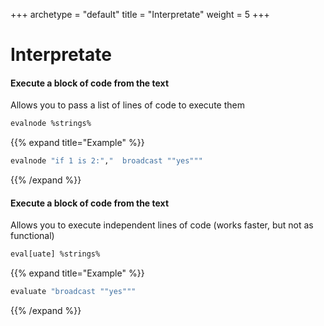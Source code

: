 +++
archetype = "default"
title = "Interpretate"
weight = 5
+++

# Interpretate

#### Execute a block of code from the text
Allows you to pass a list of lines of code to execute them
```vb
evalnode %strings%
```
{{% expand title="Example" %}}
```vb
evalnode "if 1 is 2:","  broadcast ""yes"""
```
{{% /expand %}}

#### Execute a block of code from the text
Allows you to execute independent lines of code (works faster, but not as functional)
```vb
eval[uate] %strings%
```
{{% expand title="Example" %}}
```vb
evaluate "broadcast ""yes"""
```
{{% /expand %}}